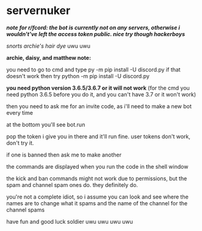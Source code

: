 # servernuker

***note for r/fcord: the bot is currently not on any servers, otherwise i wouldn't've left the access token public. nice try though hackerboys***

*snorts archie's hair dye* uwu uwu

**archie, daisy, and matthew note:**

you need to go to cmd and type py -m pip install -U discord.py
if that doesn't work then try python -m pip install -U discord.py

**you need python version 3.6.5/3.6.7 or it will not work** (for the cmd you need python 3.6.5 before you do it, and you can't have 3.7 or it won't work)


then you need to ask me for an invite code, as i'll need to make a new bot every time

at the bottom you'll see bot.run

pop the token i give you in there and it'll run fine. user tokens don't work, don't try it.


if one is banned then ask me to make another

the commands are displayed when you run the code in the shell window


the kick and ban commands might not work due to permissions, but the spam and channel spam ones do. they definitely do.

you're not a complete idiot, so i assume you can look and see where the names are to change what it spams and the name of the channel for the channel spams

have fun and good luck soldier uwu uwu uwu uwu
